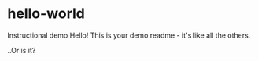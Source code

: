 # hello-world
Instructional demo
Hello! This is your demo readme - it's like all the others. 

..Or is it?

